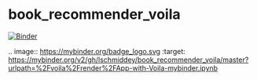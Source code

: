 # book_recommender_voila

[![Binder](https://mybinder.org/badge_logo.svg)](https://mybinder.org/v2/gh/lschmiddey/book_recommender_voila/master?urlpath=%2Fvoila%2Frender%2FApp-with-Voila-mybinder.ipynb)

.. image:: https://mybinder.org/badge_logo.svg
 :target: https://mybinder.org/v2/gh/lschmiddey/book_recommender_voila/master?urlpath=%2Fvoila%2Frender%2FApp-with-Voila-mybinder.ipynb
